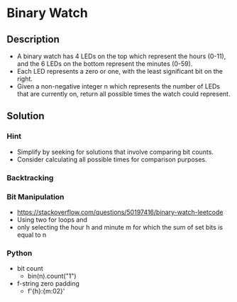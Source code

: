 # Binary Watch

## Description

* A binary watch has 4 LEDs on the top which represent the hours (0-11), and the 6 LEDs on the bottom represent the minutes (0-59).
* Each LED represents a zero or one, with the least significant bit on the right.
* Given a non-negative integer n which represents the number of LEDs that are currently on, return all possible times the watch could represent.

## Solution

### Hint

* Simplify by seeking for solutions that involve comparing bit counts.
* Consider calculating all possible times for comparison purposes.

### Backtracking

### Bit Manipulation

* https://stackoverflow.com/questions/50197416/binary-watch-leetcode
* Using two for loops and 
* only selecting the hour h and minute m for which the sum of set bits is equal to n

### Python

* bit count
  * bin(n).count("1") 
* f-string zero padding
  * f'{h}:{m:02}'
